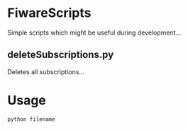 # FiwareScripts

Simple scripts which might be useful during development... 

## deleteSubscriptions.py
Deletes all subscriptions...


# Usage
```python
python filename
```
